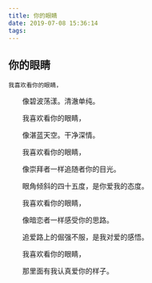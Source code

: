 ```yaml
---
title: 你的眼睛
date: 2019-07-08 15:36:14
tags:
---
```

## 你的眼睛

    我喜欢看你的眼睛，

　　像碧波荡漾。清澈单纯。

　　我喜欢看你的眼睛，

　　像湛蓝天空。干净深情。

　　我喜欢看你的眼睛，

　　像崇拜者一样追随者你的目光。

　　眼角倾斜的四十五度，是你爱我的态度。

　　我喜欢看你的眼睛，

　　像暗恋者一样感受你的思路。

　　追爱路上的倔强不服，是我对爱的感悟。

　　我喜欢看你的眼睛，

　　那里面有我认真爱你的样子。
